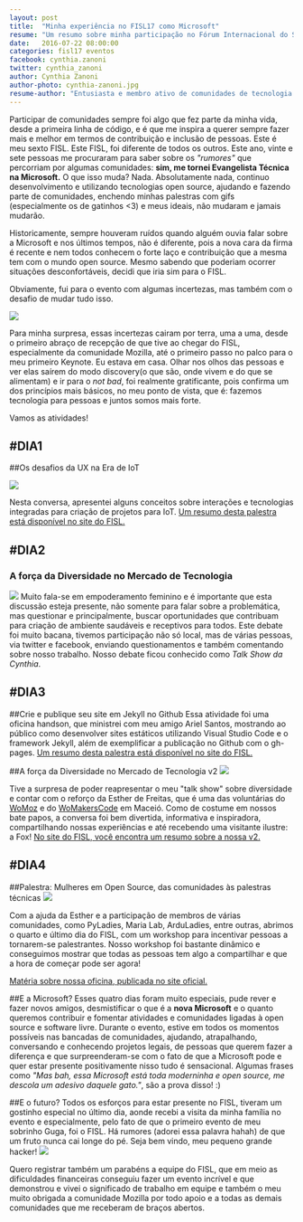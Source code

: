 ```yaml
---
layout: post
title:  "Minha experiência no FISL17 como Microsoft"
resume: "Um resumo sobre minha participação no Fórum Internacional do Software Livre."
date:   2016-07-22 08:00:00
categories: fisl17 eventos
facebook: cynthia.zanoni
twitter: cynthia_zanoni
author: Cynthia Zanoni
author-photo: cynthia-zanoni.jpg
resume-author: "Entusiasta e membro ativo de comunidades de tecnologia ligadas à Web e Mobile, organizadora de eventos como <strong>Mobile Summit</strong> e curadora do projeto WoMakersCode. Atualmente, é Evangelista Técnica na Microsoft Brasil."
---
```


Participar de comunidades sempre foi algo que fez parte da minha vida, desde a primeira linha de código, e é que me inspira a querer sempre fazer mais e melhor em termos de contribuição e inclusão de pessoas. Este é meu sexto FISL. Este FISL, foi diferente de todos os outros. Este ano, vinte e sete pessoas me procuraram para saber sobre os *"rumores"* que percorriam por algumas comunidades: 
**sim, me tornei Evangelista Técnica na Microsoft.** O que isso muda? Nada. Absolutamente nada, continuo desenvolvimento e utilizando tecnologias open source, ajudando e fazendo parte de comunidades, enchendo minhas palestras com gifs (especialmente os de gatinhos <3) e meus ideais, não mudaram e jamais mudarão.

Historicamente, sempre houveram ruídos quando alguém ouvia falar sobre a Microsoft e nos últimos tempos, não é diferente, pois a nova cara da firma é recente e nem todos conhecem o forte laço e contribuição que a mesma tem com o mundo open source.
Mesmo sabendo que poderiam ocorrer situações desconfortáveis, decidi que iria sim para o FISL.

Obviamente, fui para o evento com algumas incertezas, mas também com o desafio de mudar tudo isso.

![](http://geradormemes.com/media/created/osfsu4.jpg)

Para minha surpresa, essas incertezas cairam por terra, uma a uma, desde o primeiro abraço de recepção de que tive ao chegar do FISL, especialmente da comunidade Mozilla, até o primeiro passo no palco para o meu primeiro Keynote. Eu estava em casa. Olhar nos olhos das pessoas e ver elas saírem do modo discovery(o que são, onde vivem e do que se alimentam) e ir para o *not bad*, foi realmente gratificante, pois 
confirma um dos princípios mais básicos, no meu ponto de vista, que é: fazemos tecnologia para pessoas e juntos somos mais forte. 

Vamos as atividades!

## #DIA1
##Os desafios da UX na Era de IoT

![](http://softwarelivre.org/image_uploads/0013/0006/28250163056_9c8b13ddc7_z.jpg)

Nesta conversa, apresentei alguns conceitos sobre interações e tecnologias integradas para criação de projetos para IoT.
[Um resumo desta palestra está disponível no site do FISL.](http://softwarelivre.org/fisl17/noticias/valor-da-iot-esta-nas-experiencias-das-pessoas-diz-ativista)

## #DIA2
### A força da Diversidade no Mercado de Tecnologia
![](http://geraldobarros.info/wp-content/uploads/2016/07/mozilla-no-fisl17-rea-de-comunidades-bancada-firefox-costume-minieventos-e-workshops_27708822133_o-1024x683.jpg)
Muito fala-se em empoderamento feminino e é importante que esta discussão esteja presente, não somente para falar sobre a problemática, mas questionar e principalmente, buscar oportunidades que contribuam para criação de ambiente saudáveis e receptivos para todos. Este debate foi muito bacana, tivemos participação não só local, mas de várias pessoas, via twitter e facebook, enviando questionamentos e também comentando sobre nosso trabalho. Nosso debate ficou conhecido como *Talk Show da Cynthia*.

## #DIA3
##Crie e publique seu site em Jekyll no Github
Essa atividade foi uma oficina handson, que ministrei com meu amigo Ariel Santos, mostrando ao público como desenvolver sites estáticos utilizando Visual Studio Code e o framework Jekyll, além de exemplificar a publicação no Github com o gh-pages.
[Um resumo desta palestra está disponível no site do FISL.](http://softwarelivre.org/fisl17/noticias/palestra-crie-e-publique-seu-site-em-jekyll-no-github)

##A força da Diversidade no Mercado de Tecnologia v2
![](http://softwarelivre.org/image_uploads/0013/0667/IMG_20160715_153638.jpg)

Tive a surpresa de poder reapresentar o meu "talk show" sobre diversidade e contar com o reforço da Esther de Freitas, que é uma
das voluntárias do [WoMoz](http://womoz.mozillabrasil.org.br) e do [WoMakersCode](http://www.womakerscode.org) em Maceió. Como de costume em nossos bate papos, a conversa foi bem divertida, informativa e inspiradora, compartilhando nossas experiências e até recebendo uma visitante ilustre: a Fox!
[No site do FISL, você encontra um resumo sobre a nossa v2.](http://softwarelivre.org/fisl17/noticias/encontro-debate-a-diversidade-no-mercado-de-tecnologia)

## #DIA4
##Palestra: Mulheres em Open Source, das comunidades às palestras técnicas
![](http://softwarelivre.org/image_uploads/0013/0703/28309906006_e5e8d43946_z.jpg)

Com a ajuda da Esther e a participação de membros de várias comunidades, como PyLadies, Maria Lab, ArduLadies, entre outras, abrimos o quarto e último dia do FISL, com 
um workshop para incentivar pessoas a tornarem-se palestrantes. Nosso workshop foi bastante dinâmico e conseguimos mostrar que todas as pessoas tem algo a compartilhar e que a hora de começar pode ser agora!

[Matéria sobre nossa oficina, publicada no site oficial.](http://softwarelivre.org/fisl17/noticias/palestra-mulheres-em-open-source-das-comunidades-as-palestras-tecnicas)

##E a Microsoft?
Esses quatro dias foram muito especiais, pude rever e fazer novos amigos, desmistificar o que é a **nova Microsoft** e o quanto queremos
contribuir e fomentar atividades e comunidades ligadas à open source e software livre. Durante o evento, estive em todos os momentos possíveis nas bancadas de comunidades,
ajudando, atrapalhando, conversando e conhecendo projetos legais, de pessoas que querem fazer a diferença e que surpreenderam-se com o fato de que a Microsoft pode e quer estar presente positivamente nisso tudo é sensacional.
Algumas frases como *"Mas bah, essa Microsoft está toda moderninha e open source, me descola um adesivo daquele gato."*, são a prova disso! :)

##E o futuro?
Todos os esforços para estar presente no FISL, tiveram um gostinho especial no último dia, aonde recebi a visita da minha família no evento
e especialmente, pelo fato de que o primeiro evento de meu sobrinho Guga, foi o FISL. Há rumores (adorei essa palavra hahah) de que um fruto nunca cai longe do pé. Seja bem vindo,
meu pequeno grande hacker!
![](https://fbcdn-sphotos-a-a.akamaihd.net/hphotos-ak-xla1/t31.0-8/13719540_1218955411456241_1815421873706345953_o.jpg)

Quero registrar também um parabéns a equipe do FISL, que em meio as dificuldades financeiras conseguiu fazer um evento incrível e que demonstrou e vivei o significado de trabalho em equipe e também o meu muito obrigada a comunidade Mozilla por todo apoio e a todas as demais comunidades que me receberam de braços abertos.
